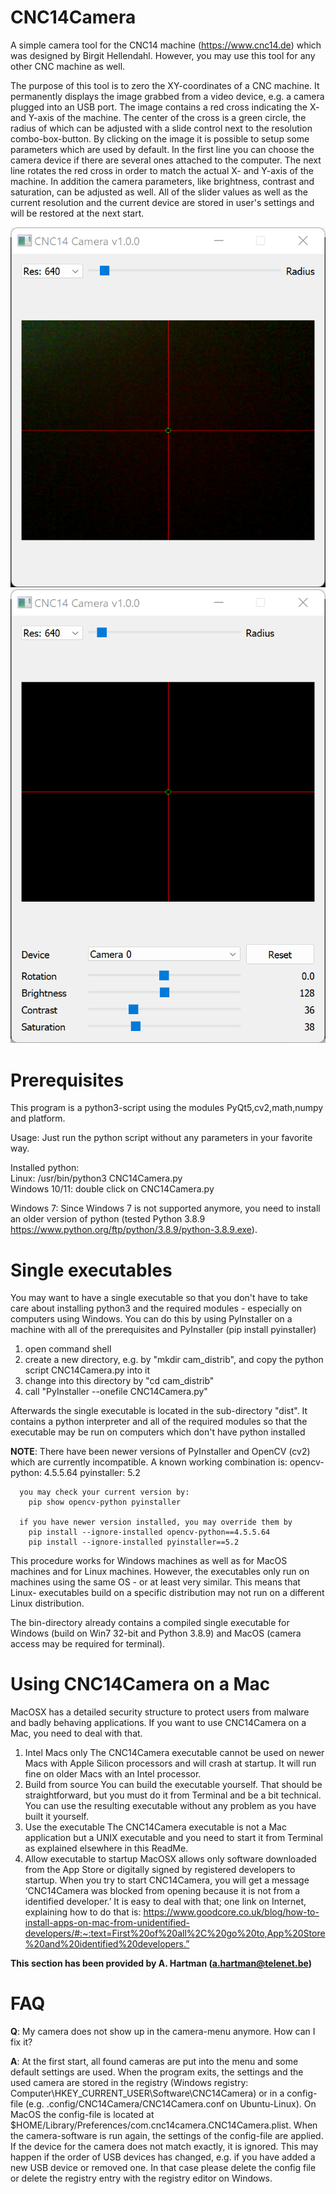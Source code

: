 # CNC14Camera
A simple camera tool for the CNC14 machine (https://www.cnc14.de) which was designed by
Birgit Hellendahl.
However, you may use this tool for any other CNC machine as well.

The purpose of this tool is to zero the XY-coordinates of a CNC machine.
It permanently displays the image grabbed from a video device, e.g. a camera
plugged into an USB port. The image contains a red cross indicating the X-
and Y-axis of the machine. The center of the cross is a green circle, the radius
of which can be adjusted with a slide control next to the resolution
combo-box-button.
By clicking on the image it is possible to setup some parameters which are
used by default. In the first line you can choose the camera device if there
are several ones attached to the computer.
The next line rotates the red cross in order to match the actual X-
and Y-axis of the machine. In addition the camera parameters, like brightness,
contrast and saturation, can be adjusted as well.
All of the slider values as well as the current resolution and the current
device are stored in user's settings and will be restored at the next start.


![image](CNC14Camera.png "Default view")
![image](CNC14Camera_setup.png "Setup view")

# Prerequisites
This program is a python3-script using the modules PyQt5,cv2,math,numpy and
platform.

Usage: Just run the python script without any parameters in your favorite way.

Installed python:<br>
Linux: /usr/bin/python3 CNC14Camera.py<br>
Windows 10/11: double click on CNC14Camera.py<br>

Windows 7: Since Windows 7 is not supported anymore, you need to install an
older version of python (tested Python 3.8.9 https://www.python.org/ftp/python/3.8.9/python-3.8.9.exe).


# Single executables
You may want to have a single executable so that you don't have to take care
about installing python3 and the required modules - especially on computers
using Windows.
You can do this by using PyInstaller on a machine with all of the
prerequisites and PyInstaller (pip install pyinstaller)
1. open command shell
2. create a new directory, e.g. by "mkdir cam_distrib", and copy the python
   script CNC14Camera.py into it
3. change into this directory by "cd cam_distrib"
4. call "PyInstaller --onefile CNC14Camera.py"

Afterwards the single executable is located in the sub-directory "dist". 
It contains a python interpreter and all of the required modules so that
the executable may be run on computers which don't have python installed

**NOTE**: There have been newer versions of PyInstaller and OpenCV (cv2) which
      are currently incompatible. A known working combination is:
      opencv-python: 4.5.5.64
      pyinstaller: 5.2

      you may check your current version by:
        pip show opencv-python pyinstaller

      if you have newer version installed, you may override them by
        pip install --ignore-installed opencv-python==4.5.5.64
        pip install --ignore-installed pyinstaller==5.2

This procedure works for Windows machines as well as for MacOS machines
and for Linux machines. However, the executables only run on machines
using the same OS - or at least very similar. This means that Linux-
executables build on a specific distribution may not run on a different
Linux distribution.

The bin-directory already contains a compiled single executable for
Windows (build on Win7 32-bit and Python 3.8.9) and MacOS (camera access may be required for terminal).

# Using CNC14Camera on a Mac
MacOSX has a detailed security structure to protect users from malware and badly behaving applications.
If you want to use CNC14Camera on a Mac, you need to deal with that.
1. Intel Macs only
The CNC14Camera executable cannot be used on newer Macs with Apple Silicon processors and will crash at startup. It will run fine on older Macs with an Intel processor.
2. Build from source
You can build the executable yourself. That should be straightforward, but you must do it from Terminal and be a bit technical. You can use the resulting executable without any problem as you have built it yourself.
3. Use the executable
The CNC14Camera executable is not a Mac application but a UNIX executable and you need to start it from Terminal as explained elsewhere in this ReadMe.
4. Allow executable to startup
MacOSX allows only software downloaded from the App Store or digitally signed by registered developers to startup. When you try to start CNC14Camera, you will get a message ‘CNC14Camera was blocked from opening because it is not from a identified developer.’ It is easy to deal with that; one link on Internet, explaining how to do that is:
https://www.goodcore.co.uk/blog/how-to-install-apps-on-mac-from-unidentified-developers/#:~:text=First%20of%20all%2C%20go%20to,App%20Store%20and%20identified%20developers.”

**This section has been provided by A. Hartman (a.hartman@telenet.be)**

# FAQ
**Q**: My camera does not show up in the camera-menu anymore. How can I fix it?

**A**: At the first start, all found cameras are put into the menu and some default settings are used.
   When the program exits, the settings and the used camera are stored in the registry (Windows registry:
   Computer\HKEY_CURRENT_USER\Software\CNC14Camera) or in a config-file (e.g. .config/CNC14Camera/CNC14Camera.conf
   on Ubuntu-Linux). On MacOS the config-file is located at $HOME/Library/Preferences/com.cnc14camera.CNC14Camera.plist.
   When the camera-software is run again, the settings of the config-file are applied. If the device
   for the camera does not match exactly, it is ignored. This may happen if the order of USB devices has
   changed, e.g. if you have added a new USB device or removed one.
   In that case please delete the config file or delete the registry entry with the registry editor on
   Windows.

